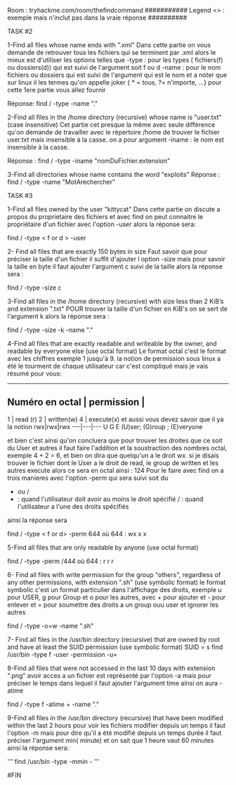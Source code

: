 Room : tryhackme.com/room/thefindcommand
###########
Legend
<> : exemple mais n'inclut pas dans la vraie réponse
##########

TASK #2

1-Find all files whose name ends with ".xml"
Dans cette partie on vous demande de retrouver tous les fichiers qui se terminent par .xml alors
le mieux est d'utiliser les options telles que
-type : pour les types ( fichiers(f) ou dossiers(d)) 
    qui est suivi de l'argument soit f ou d
-name : pour le nom fichiers ou dossiers
    qui est suivi de l'argument qui est le nom et a noter que sur linux il les termes qu'on appelle joker { * = tous, ?= n'importe, ...}
 pour cette 1ere partie vous allez fournir
 
 Réponse: find / -type <argument> -name "<joker>.<extensionArechercher>"
 
2-Find all files in the /home directory (recursive) whose name is "user.txt" (case insensitive)
Cet partie cet presque la même avec seule différence qu'on demande de travailler avec le répertoire
/home de trouver le fichier user.txt mais insensible à la casse.
on a pour argument -iname : le nom est insensible à la casse.

Réponse : find /<directoryAchercher> -type <f or d> -iname "nomDuFichier.extension"

3-Find all directories whose name contains the word "exploits"
Réponse : find / -type <f or d> -name "<joker>MotArechercher<joker>"


TASK #3

1-Find all files owned by the user "kittycat"
Dans cette partie on discute a propos du proprietaire des fichiers et avec find on peut connaitre
le propriétaire d'un fichier avec l'option -user alors la réponse sera:

find / -type < f or d > -user <NomDuProprietaire>

2- Find all files that are exactly 150 bytes in size
Faut savoir que pour préciser la taille d'un fichier il suffit d'ajouter l option
-size mais pour savoir la taille en byte il faut ajouter l'argument c suivi de la taille alors la
réponse sera :

find / -type <f or d > -size <tailleDuFichier>c

3-Find all files in the /home directory (recursive) with size less than 2 KiB’s and extension ".txt"
POUR trouver la taille d'un fichier en KiB's on se sert de l'argument k alors la réponse sera :

find /<directory> -type <f or d> -size -<tailleDuFichier>k -name "<joker>.<extension>"

4-Find all files that are exactly readable and writeable by the owner, and readable by everyone else (use octal format)
Le format octal c'est le format avec les chiffres exemple 1 jusqu'à 9. la notion de permission sous linux
a été le tourment de chaque utilisateur car c'est compliqué mais je vais résumé pour vous:
______________________________
Numéro en octal | permission |
------------------------------
1               |   read (r)
2               |  written(w)
4               |   execute(x)
et aussi vous devez savoir que il ya la notion
rwx|rwx|rwx
---|---|---
U    G   E
(U)ser; (G)roup ; (E)veryone

et bien c'est ainsi qu'on concluera que pour trouver les droites que ce soit
du User et autres il faut faire l'addition et la soustraction des nombres octal, exemple
4 + 2 = 6, et bien on dira que quelqu'un a le droit wx. si je disais trouver
le fichier dont le User a le droit de read, le group de written et les autres execute alors ce sera en octal
ainsi : 124
Pour le faire avec find on a trois manieres avec l'option -perm qui sera suivi soit du
- ou /
- : quand l'utilisateur doit avoir au moins le droit spécifié
/ : quand l'utilisateur a l'une des droits spécifiés

ainsi la réponse sera 

find / -type < f or d> -perm 644
où 644 : wx x x

5-Find all files that are only readable by anyone (use octal format)

find / -type <f or d> -perm /444
où 644 : r r r

6- Find all files with write permission for the group "others", regardless of any other permissions, with extension ".sh" (use symbolic format)
le format symbolic c'est un format particulier dans l'affichage des droits, exemple
u pour USER, g pour Group et o pour les autres, avec + pour ajouter et - pour enlever et = pour soumettre
des droits a un group ouu user et ignorer les autres

find / -type <f or d> -o=w -name "<joker>.sh"

7- Find all files in the /usr/bin directory (recursive) that are owned by root and have at least the SUID permission (use symbolic format)
SUID = s 
find /usr/bin -type f -user <proprietaire> -permission -u=<SUIDvalue>

8-Find all files that were not accessed in the last 10 days with extension ".png"
avoir acces a un fichier est représenté par l'option -a mais pour préciser le temps dans lequel
il faut ajouter l'argument time ainsi on aura -atime

find / -type f -atime +<numberOfDays> -name "<joker>.<extension>"

9-Find all files in the /usr/bin directory (recursive) that have been modified within the last 2 hours
pour voir les fichiers modifier depuis un temps il faut l'option -m mais pour dire qu'il a été modifié depuis un temps durée il faut préciser l'argument min( minute) et on sait que 1 heure vaut 60 minutes ainsi la réponse sera:

'''
find /usr/bin -type <f or d> -mmin -<TempsModifierEnMinute>
'''


#FIN
